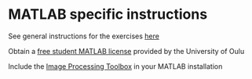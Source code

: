 # MATLAB specific instructions

See general instructions for the exercises [here](../README.md)

Obtain a [free student MATLAB license](https://se.mathworks.com/academia/tah-portal/university-of-oulu-873976.html) provided by the University of Oulu

Include the [Image Processing Toolbox](https://se.mathworks.com/products/image.html) in your MATLAB installation
